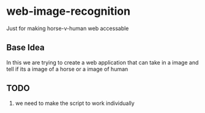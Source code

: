 # web-image-recognition
Just for making horse-v-human web accessable

## Base Idea
In this we are trying to create a web application that can take in a image and tell if its a image of a horse or
a image of human

## TODO
1. we need to make the script to work individually
